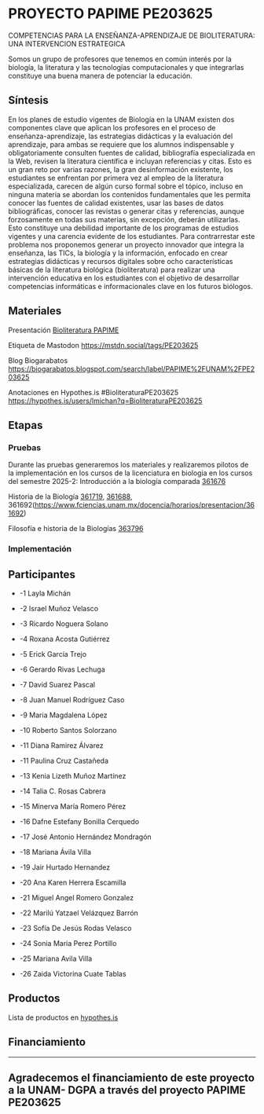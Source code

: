 # PROYECTO PAPIME PE203625
COMPETENCIAS PARA LA ENSEÑANZA-APRENDIZAJE DE BIOLITERATURA: UNA INTERVENCION ESTRATEGICA

Somos un grupo de profesores que tenemos en común interés por la biología, la literatura y las tecnologías computacionales y que integrarlas constituye una buena manera de potenciar la educación.


## Síntesis
En los planes de estudio vigentes de Biología en la UNAM existen dos componentes clave que aplican los profesores en el proceso de enseñanza-aprendizaje, las estrategias didácticas y la evaluación del aprendizaje, para ambas se requiere que los alumnos indispensable y obligatoriamente consulten fuentes de calidad, bibliografía especializada en la Web, revisen la literatura científica e  incluyan referencias y citas. Esto es un gran reto por varias razones, la gran desinformación existente, los estudiantes se enfrentan por primera vez al empleo de la literatura especializada, carecen de algún curso formal sobre el tópico, incluso en ninguna materia se abordan los contenidos fundamentales que les permita conocer las fuentes de calidad existentes, usar las bases de datos bibliográficas, conocer las revistas o generar citas y referencias, aunque forzosamente en todas sus materias, sin excepción, deberán utilizarlas. Esto constituye una debilidad importante de los programas de estudios vigentes y una carencia evidente de los estudiantes. Para contrarrestar este problema nos proponemos generar un proyecto innovador que integra la enseñanza, las TICs, la biología y la información, enfocado en crear estrategias didácticas y recursos digitales sobre ocho características básicas de la  literatura biológica (bioliteratura) para realizar una intervención educativa en los estudiantes con el objetivo de desarrollar competencias informáticas e informacionales clave en los futuros biólogos.

## Materiales

Presentación [Bioliteratura PAPIME](https://docs.google.com/presentation/d/1zhE0l9InONDt1gVKK9C_d6T00lc2jEOBAefpGJrelVQ/edit?usp=sharing) 

Etiqueta de Mastodon https://mstdn.social/tags/PE203625

Blog Biogarabatos https://biogarabatos.blogspot.com/search/label/PAPIME%2FUNAM%2FPE203625

Anotaciones en Hypothes.is #BioliteraturaPE203625 https://hypothes.is/users/lmichan?q=BioliteraturaPE203625

## Etapas
### Pruebas
Durante las pruebas generaremos los materiales y realizaremos pilotos de la implementación en los cursos de la licenciatura en biologia en los cursos del semestre 2025-2:
Introducción a la biología comparada [361676](https://www.fciencias.unam.mx/docencia/horarios/presentacion/361677)

Historia de la Biología [361719](https://www.fciencias.unam.mx/docencia/horarios/presentacion/361719), [361688](https://www.fciencias.unam.mx/docencia/horarios/presentacion/361688), 361692(https://www.fciencias.unam.mx/docencia/horarios/presentacion/361692)

Filosofía e historia de la Biologías [363796](https://www.fciencias.unam.mx/docencia/horarios/presentacion/363796)



### Implementación


## Participantes
* -1 Layla Michán

* -2 Israel Muñoz Velasco

* -3 Ricardo Noguera Solano

* -4 Roxana Acosta Gutiérrez

* -5 Erick García Trejo

* -6 Gerardo Rivas Lechuga

* -7 David Suarez Pascal

* -8 Juan Manuel Rodríguez Caso

* -9 Maria Magdalena López

* -10 Roberto Santos Solorzano

* -11 Diana Ramirez Álvarez

* -11 Paulina Cruz Castañeda

* -13 Kenia Lizeth Muñoz Martínez

* -14 Talia C. Rosas Cabrera

* -15 Minerva María Romero Pérez

* -16 Dafne Estefany Bonilla Cerquedo

* -17 José Antonio Hernández Mondragón

* -18 Mariana Ávila Villa

* -19 Jair Hurtado Hernandez

* -20 Ana Karen Herrera Escamilla

* -21 Miguel Angel Romero Gonzalez

* -22 Marilú Yatzael Velázquez Barrón

* -23 Sofía De Jesús Rodas Velasco

* -24 Sonia Maria Perez Portillo

* -25 Mariana Avila Villa

* -26 Zaida Victorina Cuate Tablas






## Productos

Lista de productos en [hypothes.is](https://hypothes.is/users/lmichan?q=tag%3ABioliteraturaPE203625+tag%3Aproducto%F0%9F%A5%87)

## Financiamiento
---
Agradecemos el financiamiento de este proyecto a la UNAM- DGPA a través del proyecto PAPIME PE203625  
---
